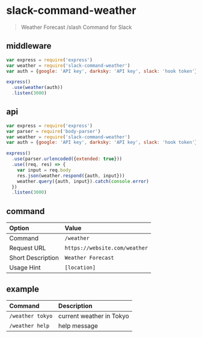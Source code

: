 
# slack-command-weather

> Weather Forecast /slash Command for Slack

## middleware

```js
var express = require('express')
var weather = require('slack-command-weather')
var auth = {google: 'API key', darksky: 'API key', slack: 'hook token'}

express()
  .use(weather(auth))
  .listen(3000)
```

## api

```js
var express = require('express')
var parser = require('body-parser')
var weather = require('slack-command-weather')
var auth = {google: 'API key', darksky: 'API key', slack: 'hook token'}

express()
  .use(parser.urlencoded({extended: true}))
  .use((req, res) => {
    var input = req.body
    res.json(weather.respond({auth, input}))
    weather.query({auth, input}).catch(console.error)
  })
  .listen(3000)
```

## command

Option                | Value
:--                   | :--
Command               | `/weather`
Request URL           | `https://website.com/weather`
Short Description     | `Weather Forecast`
Usage Hint            | `[location]`

## example

Command               | Description
:--                   | :--
`/weather tokyo`      | current weather in Tokyo
`/weather help`       | help message


  [geoip]: https://developers.google.com/maps/documentation/geocoding/start
  [darksky]: https://darksky.net/dev/

